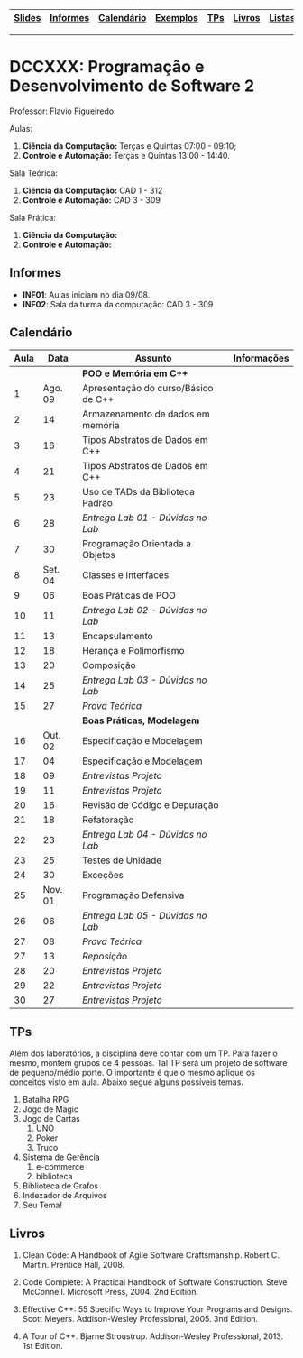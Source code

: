 | [Slides] | [Informes] | [Calendário] | [Exemplos] | [TPs] | [Livros] | [Listas] |
|----------|------------|--------------|------------|-------|----------|----------|
- - -

# DCCXXX: Programação e Desenvolvimento de Software 2

Professor: Flavio Figueiredo

Aulas:
  1. **Ciência da Computação:** Terças e Quintas 07:00 - 09:10;
  1. **Controle e Automação:**  Terças e Quintas 13:00 - 14:40.

Sala Teórica:
  1. **Ciência da Computação:** CAD 1 - 312
  1. **Controle e Automação:** CAD 3 - 309
  
Sala Prática:
  1. **Ciência da Computação:**
  1. **Controle e Automação:**

## Informes

* **INF01**: Aulas iniciam no dia 09/08.
* **INF02**: Sala da turma da computação: CAD 3 - 309

## Calendário

| Aula | Data  | **Assunto**                           | Informações  |
|------|----|------------------------------------------|--------------|
|      |         | **POO e Memória em C++**            |              | 
| 1    | Ago. 09 | Apresentação do curso/Básico de C++ |              |
| 2    | 14 | Armazenamento de dados em memória        |              |
| 3    | 16 | Tipos Abstratos de Dados em C++          |              |
| 4    | 21 | Tipos Abstratos de Dados em C++          |              |
| 5    | 23 | Uso de TADs da Biblioteca Padrão         |              |
| 6    | 28 | *Entrega Lab 01 - Dúvidas no Lab*        |              |
| 7    | 30 | Programação Orientada a Objetos          |              |
| 8    | Set. 04 | Classes e Interfaces                |              |
| 9    | 06 | Boas Práticas de POO                     |              |
| 10   | 11 | *Entrega Lab 02 - Dúvidas no Lab*        |              |
| 11   | 13 | Encapsulamento                           |              |
| 12   | 18 | Herança e Polimorfismo                   |              |
| 13   | 20 | Composição                               |              |
| 14   | 25 | *Entrega Lab 03 - Dúvidas no Lab*        |              |
| 15   | 27 | *Prova Teórica*                          |              |
|      |         | **Boas Práticas, Modelagem**        |              | 
| 16   | Out. 02 | Especificação e Modelagem           |              |
| 17   | 04 | Especificação e Modelagem                |              |
| 18   | 09 | *Entrevistas Projeto*                    |              |
| 19   | 11 | *Entrevistas Projeto*                    |              |
| 20   | 16 | Revisão de Código e Depuração            |              |
| 21   | 18 | Refatoração                              |              |
| 22   | 23 | *Entrega Lab 04 - Dúvidas no Lab*        |              |
| 23   | 25 | Testes de Unidade                        |              |
| 24   | 30 | Exceções                                 |              |
| 25   | Nov. 01 | Programação Defensiva               |              |
| 26   | 06 | *Entrega Lab 05 - Dúvidas no Lab*        |              |
| 27   | 08 | *Prova Teórica*                          |              |
| 27   | 13 | *Reposição*                              |              |
| 28   | 20 | *Entrevistas Projeto*                    |              |
| 29   | 22 | *Entrevistas Projeto*                    |              |
| 30   | 27 | *Entrevistas Projeto*                    |              |

## TPs

Além dos laboratórios, a disciplina deve contar com um TP. Para fazer o
mesmo, montem grupos de 4 pessoas. Tal TP será um projeto de software
de pequeno/médio porte. O importante é que o mesmo aplique os conceitos
visto em aula. Abaixo segue alguns possíveis temas.

  1. Batalha RPG
  1. Jogo de Magic
  1. Jogo de Cartas
     1. UNO
     1. Poker
     1. Truco
  1. Sistema de Gerência
     1. e-commerce
     1. biblioteca
  1. Biblioteca de Grafos
  1. Indexador de Arquivos
  1. Seu Tema!

## Livros

1. Clean Code: A Handbook of Agile Software Craftsmanship.
   Robert C. Martin.
   Prentice Hall, 2008. 

1. Code Complete: A Practical Handbook of Software Construction.
   Steve McConnell.
   Microsoft Press, 2004. 2nd Edition.

1. Effective C++: 55 Specific Ways to Improve Your Programs and Designs.
   Scott Meyers.
   Addison-Wesley Professional, 2005. 3nd Edition.

1. A Tour of C++.
   Bjarne Stroustrup.
   Addison-Wesley Professional, 2013. 1st Edition.


[Slides]: https://drive.google.com/drive/folders/12AeGYRaQ0__plj503WBZSlYxJSNeIhcs?usp=sharing
[Calendário]: #calendário
[Informes]: #informes
[TPs]: #tps
[Bibliografia]: #bibliografia
[Listas]: 404
[Livros]: #livros
[Exemplos]: ./exemplos
